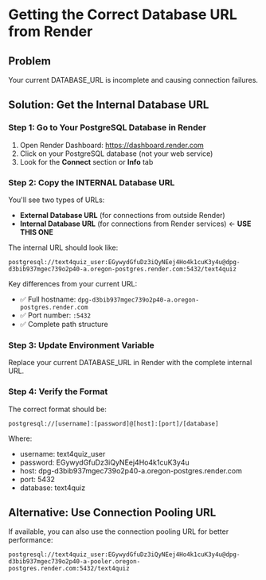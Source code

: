# Getting the Correct Database URL from Render

## Problem
Your current DATABASE_URL is incomplete and causing connection failures.

## Solution: Get the Internal Database URL

### Step 1: Go to Your PostgreSQL Database in Render
1. Open Render Dashboard: https://dashboard.render.com
2. Click on your PostgreSQL database (not your web service)
3. Look for the **Connect** section or **Info** tab

### Step 2: Copy the INTERNAL Database URL
You'll see two types of URLs:
- **External Database URL** (for connections from outside Render)
- **Internal Database URL** (for connections from Render services) ← **USE THIS ONE**

The internal URL should look like:
```
postgresql://text4quiz_user:EGywydGfuDz3iQyNEej4Ho4k1cuK3y4u@dpg-d3bib937mgec739o2p40-a.oregon-postgres.render.com:5432/text4quiz
```

Key differences from your current URL:
- ✅ Full hostname: `dpg-d3bib937mgec739o2p40-a.oregon-postgres.render.com`
- ✅ Port number: `:5432`
- ✅ Complete path structure

### Step 3: Update Environment Variable
Replace your current DATABASE_URL in Render with the complete internal URL.

### Step 4: Verify the Format
The correct format should be:
```
postgresql://[username]:[password]@[host]:[port]/[database]
```

Where:
- username: text4quiz_user
- password: EGywydGfuDz3iQyNEej4Ho4k1cuK3y4u  
- host: dpg-d3bib937mgec739o2p40-a.oregon-postgres.render.com
- port: 5432
- database: text4quiz

## Alternative: Use Connection Pooling URL
If available, you can also use the connection pooling URL for better performance:
```
postgresql://text4quiz_user:EGywydGfuDz3iQyNEej4Ho4k1cuK3y4u@dpg-d3bib937mgec739o2p40-a-pooler.oregon-postgres.render.com:5432/text4quiz
```